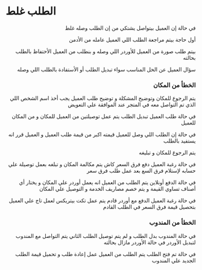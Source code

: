 # الطلب غلط

<p align="right">في حالة إن العميل بيتواصل يشتكي من إن الطلب وصله غلط</p>

<p align="right">أول حاجة بيتم مراجعة الطلب اللي العميل عامله من الأدمن</p>

<p align="right">بيتم طلب صورة من العميل للأوردر اللي وصله و بنطلب من العميل الأحتفاظ بالطلب بحالته</p>

<p align="right">سؤال العميل عن الحل المناسب سواء تبديل الطلب أو الأستفادة بالطلب اللي وصله</p>

<h3 align="right">الخطأ من المكان</h3>

<p align="right">يتم الرجوع للمكان وتوضيح المشكلة و توضيح طلب العميل يجب أخذ اسم الشخص اللي الذي تم التواصل معه في المتجر عند الموافقة علي التعويض</p>

<p align="right">في حالة طلب العميل تبديل الطلب يتم عمل توصيلتين من العميل للمكان و من المكان للعميل </p>

<p align="right">في حالة إن الطلب اللي وصل للعميل قيمته اكبر من قيمة طلب العميل و العميل قرر انه يستفيد بالطلب </p>

<p align="right">يتم الرجوع للمكان و تبليغه </p>

<p align="right">في حالة رغبة العميل دفع فرق السعر كاش يتم مكالمة المكان و تبلغه بعمل توصيلة علي حسابه لإستلام فرق السع بعد عمل طلب فرق سعر</p>

<p align="right">في حالة الدفع أونلاين يتم الطلب من العميل انه يعمل أوردر علي المكان و يختار أي أصناف تساوي القيمة و يتم خصم مصاريف الخدمة و التوصيل علي المكان</p>

<p align="right">في حالة رغبة العميل الدفع مع أوردر قادم يتم عمل تكت بيتريكس لعمل تاج علي العميل بتحصيل قيمة فرق السعر في الطلب القادم</p>

<h3 align="right">الخطأ من المندوب</h3>

<p align="right">في حالة المندوب بدل الطلب و لم يتم توصيل الطلب الثاني يتم التواصل مع المندوب لتبديل الأوردر في حالة الأوردر مازال بحالته</p>

<p align="right">في حالة تم فتح الطلب يتم الطلب من العميل عمل إعادة طلب و تحميل قيمة الطلب الجديد علي المندوب</p>

